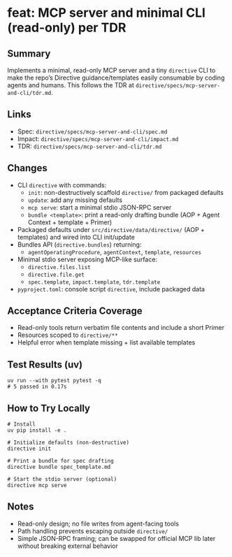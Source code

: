 # feat: MCP server and minimal CLI (read-only) per TDR

## Summary
Implements a minimal, read-only MCP server and a tiny `directive` CLI to make the repo’s Directive guidance/templates easily consumable by coding agents and humans. This follows the TDR at `directive/specs/mcp-server-and-cli/tdr.md`.

## Links
- Spec: `directive/specs/mcp-server-and-cli/spec.md`
- Impact: `directive/specs/mcp-server-and-cli/impact.md`
- TDR: `directive/specs/mcp-server-and-cli/tdr.md`

## Changes
- CLI `directive` with commands:
  - `init`: non-destructively scaffold `directive/` from packaged defaults
  - `update`: add any missing defaults
  - `mcp serve`: start a minimal stdio JSON-RPC server
  - `bundle <template>`: print a read-only drafting bundle (AOP + Agent Context + template + Primer)
- Packaged defaults under `src/directive/data/directive/` (AOP + templates) and wired into CLI init/update
- Bundles API (`directive.bundles`) returning:
  - `agentOperatingProcedure`, `agentContext`, `template`, `resources`
- Minimal stdio server exposing MCP-like surface:
  - `directive.files.list`
  - `directive.file.get`
  - `spec.template`, `impact.template`, `tdr.template`
- `pyproject.toml`: console script `directive`, include packaged data

## Acceptance Criteria Coverage
- Read-only tools return verbatim file contents and include a short Primer
- Resources scoped to `directive/**`
- Helpful error when template missing + list available templates

## Test Results (uv)
```
uv run --with pytest pytest -q
# 5 passed in 0.17s
```

## How to Try Locally
```
# Install
uv pip install -e .

# Initialize defaults (non-destructive)
directive init

# Print a bundle for spec drafting
directive bundle spec_template.md

# Start the stdio server (optional)
directive mcp serve
```

## Notes
- Read-only design; no file writes from agent-facing tools
- Path handling prevents escaping outside `directive/`
- Simple JSON-RPC framing; can be swapped for official MCP lib later without breaking external behavior
